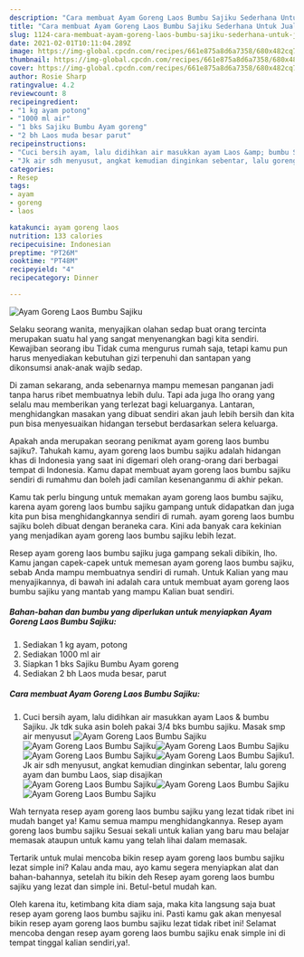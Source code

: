```yaml
---
description: "Cara membuat Ayam Goreng Laos Bumbu Sajiku Sederhana Untuk Jualan"
title: "Cara membuat Ayam Goreng Laos Bumbu Sajiku Sederhana Untuk Jualan"
slug: 1124-cara-membuat-ayam-goreng-laos-bumbu-sajiku-sederhana-untuk-jualan
date: 2021-02-01T10:11:04.289Z
image: https://img-global.cpcdn.com/recipes/661e875a8d6a7358/680x482cq70/ayam-goreng-laos-bumbu-sajiku-foto-resep-utama.jpg
thumbnail: https://img-global.cpcdn.com/recipes/661e875a8d6a7358/680x482cq70/ayam-goreng-laos-bumbu-sajiku-foto-resep-utama.jpg
cover: https://img-global.cpcdn.com/recipes/661e875a8d6a7358/680x482cq70/ayam-goreng-laos-bumbu-sajiku-foto-resep-utama.jpg
author: Rosie Sharp
ratingvalue: 4.2
reviewcount: 8
recipeingredient:
- "1 kg ayam potong"
- "1000 ml air"
- "1 bks Sajiku Bumbu Ayam goreng"
- "2 bh Laos muda besar parut"
recipeinstructions:
- "Cuci bersih ayam, lalu didihkan air masukkan ayam Laos &amp; bumbu Sajiku. Jk tdk suka asin boleh pakai 3/4 bks bumbu sajiku. Masak smp air menyusut"
- "Jk air sdh menyusut, angkat kemudian dinginkan sebentar, lalu goreng ayam dan bumbu Laos, siap disajikan"
categories:
- Resep
tags:
- ayam
- goreng
- laos

katakunci: ayam goreng laos 
nutrition: 133 calories
recipecuisine: Indonesian
preptime: "PT26M"
cooktime: "PT48M"
recipeyield: "4"
recipecategory: Dinner

---
```



![Ayam Goreng Laos Bumbu Sajiku](https://img-global.cpcdn.com/recipes/661e875a8d6a7358/680x482cq70/ayam-goreng-laos-bumbu-sajiku-foto-resep-utama.jpg)

Selaku seorang wanita, menyajikan olahan sedap buat orang tercinta merupakan suatu hal yang sangat menyenangkan bagi kita sendiri. Kewajiban seorang ibu Tidak cuma mengurus rumah saja, tetapi kamu pun harus menyediakan kebutuhan gizi terpenuhi dan santapan yang dikonsumsi anak-anak wajib sedap.

Di zaman  sekarang, anda sebenarnya mampu memesan panganan jadi tanpa harus ribet membuatnya lebih dulu. Tapi ada juga lho orang yang selalu mau memberikan yang terlezat bagi keluarganya. Lantaran, menghidangkan masakan yang dibuat sendiri akan jauh lebih bersih dan kita pun bisa menyesuaikan hidangan tersebut berdasarkan selera keluarga. 



Apakah anda merupakan seorang penikmat ayam goreng laos bumbu sajiku?. Tahukah kamu, ayam goreng laos bumbu sajiku adalah hidangan khas di Indonesia yang saat ini digemari oleh orang-orang dari berbagai tempat di Indonesia. Kamu dapat membuat ayam goreng laos bumbu sajiku sendiri di rumahmu dan boleh jadi camilan kesenanganmu di akhir pekan.

Kamu tak perlu bingung untuk memakan ayam goreng laos bumbu sajiku, karena ayam goreng laos bumbu sajiku gampang untuk didapatkan dan juga kita pun bisa menghidangkannya sendiri di rumah. ayam goreng laos bumbu sajiku boleh dibuat dengan beraneka cara. Kini ada banyak cara kekinian yang menjadikan ayam goreng laos bumbu sajiku lebih lezat.

Resep ayam goreng laos bumbu sajiku juga gampang sekali dibikin, lho. Kamu jangan capek-capek untuk memesan ayam goreng laos bumbu sajiku, sebab Anda mampu membuatnya sendiri di rumah. Untuk Kalian yang mau menyajikannya, di bawah ini adalah cara untuk membuat ayam goreng laos bumbu sajiku yang mantab yang mampu Kalian buat sendiri.

<!--inarticleads1-->

##### Bahan-bahan dan bumbu yang diperlukan untuk menyiapkan Ayam Goreng Laos Bumbu Sajiku:

1. Sediakan 1 kg ayam, potong
1. Sediakan 1000 ml air
1. Siapkan 1 bks Sajiku Bumbu Ayam goreng
1. Sediakan 2 bh Laos muda besar, parut




<!--inarticleads2-->

##### Cara membuat Ayam Goreng Laos Bumbu Sajiku:

1. Cuci bersih ayam, lalu didihkan air masukkan ayam Laos &amp; bumbu Sajiku. Jk tdk suka asin boleh pakai 3/4 bks bumbu sajiku. Masak smp air menyusut
<img src="https://img-global.cpcdn.com/steps/5cf2b57cbb462615/160x128cq70/ayam-goreng-laos-bumbu-sajiku-langkah-memasak-1-foto.jpg" alt="Ayam Goreng Laos Bumbu Sajiku"><img src="//assets-global.cpcdn.com/assets/icons/button_play-2c75c40dde080a61004c1f40b05d8f140eaff45d7e9e6481dc71c63d2e7c4909.png" alt="Ayam Goreng Laos Bumbu Sajiku"><img src="https://img-global.cpcdn.com/steps/aa86cd93e56a2580/160x128cq70/ayam-goreng-laos-bumbu-sajiku-langkah-memasak-1-foto.jpg" alt="Ayam Goreng Laos Bumbu Sajiku"><img src="//assets-global.cpcdn.com/assets/icons/button_play-2c75c40dde080a61004c1f40b05d8f140eaff45d7e9e6481dc71c63d2e7c4909.png" alt="Ayam Goreng Laos Bumbu Sajiku"><img src="https://img-global.cpcdn.com/steps/e9d43afc78700790/160x128cq70/ayam-goreng-laos-bumbu-sajiku-langkah-memasak-1-foto.jpg" alt="Ayam Goreng Laos Bumbu Sajiku">1. Jk air sdh menyusut, angkat kemudian dinginkan sebentar, lalu goreng ayam dan bumbu Laos, siap disajikan
<img src="//assets-global.cpcdn.com/assets/icons/button_play-2c75c40dde080a61004c1f40b05d8f140eaff45d7e9e6481dc71c63d2e7c4909.png" alt="Ayam Goreng Laos Bumbu Sajiku"><img src="https://img-global.cpcdn.com/steps/6806c6f5e26f55ba/160x128cq70/ayam-goreng-laos-bumbu-sajiku-langkah-memasak-2-foto.jpg" alt="Ayam Goreng Laos Bumbu Sajiku"><img src="https://img-global.cpcdn.com/steps/32f638f5f6e4c334/160x128cq70/ayam-goreng-laos-bumbu-sajiku-langkah-memasak-2-foto.jpg" alt="Ayam Goreng Laos Bumbu Sajiku">



Wah ternyata resep ayam goreng laos bumbu sajiku yang lezat tidak ribet ini mudah banget ya! Kamu semua mampu menghidangkannya. Resep ayam goreng laos bumbu sajiku Sesuai sekali untuk kalian yang baru mau belajar memasak ataupun untuk kamu yang telah lihai dalam memasak.

Tertarik untuk mulai mencoba bikin resep ayam goreng laos bumbu sajiku lezat simple ini? Kalau anda mau, ayo kamu segera menyiapkan alat dan bahan-bahannya, setelah itu bikin deh Resep ayam goreng laos bumbu sajiku yang lezat dan simple ini. Betul-betul mudah kan. 

Oleh karena itu, ketimbang kita diam saja, maka kita langsung saja buat resep ayam goreng laos bumbu sajiku ini. Pasti kamu gak akan menyesal bikin resep ayam goreng laos bumbu sajiku lezat tidak ribet ini! Selamat mencoba dengan resep ayam goreng laos bumbu sajiku enak simple ini di tempat tinggal kalian sendiri,ya!.

